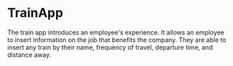 # TrainApp

The train app introduces an employee's experience. It allows an employee to insert information on the job that benefits the company. They are able to insert any train by their name, frequency of travel, departure time, and distance away. 